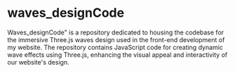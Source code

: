 # waves_designCode
Waves_designCode" is a repository dedicated to housing the codebase for the immersive Three.js waves design used in the front-end development of my website. The repository contains JavaScript code for creating dynamic wave effects using Three.js, enhancing the visual appeal and interactivity of our website's design.
